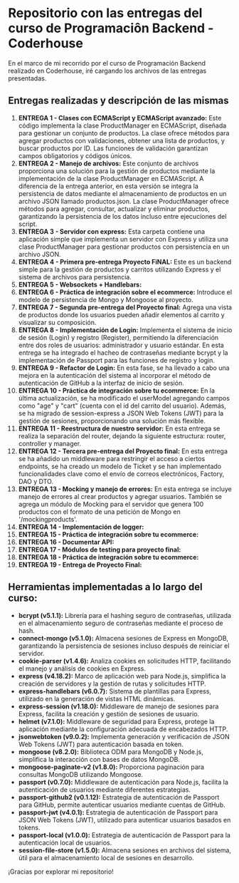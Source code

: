 # Repositorio con las entregas del curso de Programaciôn Backend - Coderhouse

En el marco de mi recorrido por el curso de Programación Backend realizado en Coderhouse, iré cargando los archivos de las entregas presentadas.

## Entregas realizadas y descripción de las mismas 

1. **ENTREGA 1 - Clases con ECMAScript y ECMAScript avanzado:** Este código implementa la clase ProductManager en ECMAScript, diseñada para gestionar un conjunto de productos. La clase ofrece métodos para agregar productos con validaciones, obtener una lista de productos, y buscar productos por ID. Las funciones de validación garantizan campos obligatorios y códigos únicos. 
2. **ENTREGA 2 - Manejo de archivos:** Este conjunto de archivos proporciona una solución para la gestión de productos mediante la implementación de la clase ProductManager en ECMAScript. A diferencia de la entrega anterior, en esta versión se integra la persistencia de datos mediante el almacenamiento de productos en un archivo JSON llamado productos.json. La clase ProductManager ofrece métodos para agregar, consultar, actualizar y eliminar productos, garantizando la persistencia de los datos incluso entre ejecuciones del script.
3. **ENTREGA 3 - Servidor con express:** Esta carpeta contiene una aplicación simple que implementa un servidor con Express y utiliza una clase ProductManager para gestionar productos con persistencia en un archivo JSON.
4. **ENTREGA 4 - Primera pre-entrega Proyecto FiNAL:** Este es un backend simple para la gestión de productos y carritos utilizando Express y el sistema de archivos para persistencia.
5. **ENTREGA 5 - Websockets + Handlebars:**
6. **ENTREGA 6 - Práctica de integración sobre el ecommerce:** Introduce el modelo de persistencia de Mongo y Mongoose al proyecto.
7. **ENTREGA 7 - Segunda pre-entrega del Proyecto final:** Agrega una vista de productos donde los usuarios pueden añadir elementos al carrito y visualizar su composición.
8. **ENTREGA 8 - Implementación de Login:** Implementa el sistema de inicio de sesión (Login) y registro (Register), permitiendo la diferenciación entre dos roles de usuarios: administrador y usuario estándar. En esta entrega se ha integrado el hacheo de contraseñas mediante bcrypt y la implementación de Passport para las funciones de registro y login.
9. **ENTREGA 9 - Refactor de Login:** En esta fase, se ha llevado a cabo una mejora en la autenticación del sistema al incorporar el método de autenticación de GitHub a la interfaz de inicio de sesión.
10. **ENTREGA 10 - Práctica de integración sobre tu ecommerce:** En la última actualización, se ha modificado el userModel agregando campos como "age" y "cart" (cuenta con el id del carrito del usuario). Además, se ha migrado de session-express a JSON Web Tokens (JWT) para la gestión de sesiones, proporcionando una solución más flexible.
11. **ENTREGA 11 - Reestructura de nuestro servidor:** En esta entrega se realiza la separación del router, dejando la siguiente estructura: router, controller y manager.
12. **ENTREGA 12 - Tercera pre-entrega del Proyecto final:** En esta entrega se ha añadido un middleware para restringir el acceso a ciertos endpoints, se ha creado un modelo de Ticket y se han implementado funcionalidades clave como el envío de correos electrónicos, Factory, DAO y DTO.
13. **ENTREGA 13 - Mocking y manejo de errores:** En esta entrega se incluye manejo de errores al crear productos y agregar usuarios. También se agrega un módulo de Mocking para el servidor que genera 100 productos con el formato de una petición de Mongo en '/mockingproducts'.
14. **ENTREGA 14 - Implementación de logger:**
15. **ENTREGA 15 - Práctica de integración sobre tu ecommerce:**
16. **ENTREGA 16 - Documentar API:** 
17. **ENTREGA 17 - Módulos de testing para proyecto final:**
18. **ENTREGA 18 - Práctica de integración sobre tu ecommerce:**
19. **ENTREGA 19 - Entrega de Proyecto Final:**


## Herramientas implementadas a lo largo del curso:
- **bcrypt (v5.1.1):** Librería para el hashing seguro de contraseñas, utilizada en el almacenamiento seguro de contraseñas mediante el proceso de hash.
- **connect-mongo (v5.1.0):** Almacena sesiones de Express en MongoDB, garantizando la persistencia de sesiones incluso después de reiniciar el servidor.
- **cookie-parser (v1.4.6):** Analiza cookies en solicitudes HTTP, facilitando el manejo y análisis de cookies en Express.
- **express (v4.18.2):** Marco de aplicación web para Node.js, simplifica la creación de servidores y la gestión de rutas y solicitudes HTTP.
- **express-handlebars (v6.0.7):** Sistema de plantillas para Express, utilizado en la generación de vistas HTML dinámicas.
- **express-session (v1.18.0):** Middleware de manejo de sesiones para Express, facilita la creación y gestión de sesiones de usuario.
- **helmet (v7.1.0):** Middleware de seguridad para Express, protege la aplicación mediante la configuración adecuada de encabezados HTTP.
- **jsonwebtoken (v9.0.2):** Implementa generación y verificación de JSON Web Tokens (JWT) para autenticación basada en token.
- **mongoose (v8.2.0):** Biblioteca ODM para MongoDB y Node.js, simplifica la interacción con bases de datos MongoDB.
- **mongoose-paginate-v2 (v1.8.0):** Proporciona paginación para consultas MongoDB utilizando Mongoose.
- **passport (v0.7.0):** Middleware de autenticación para Node.js, facilita la autenticación de usuarios mediante diferentes estrategias.
- **passport-github2 (v0.1.12):** Estrategia de autenticación de Passport para GitHub, permite autenticar usuarios mediante cuentas de GitHub.
- **passport-jwt (v4.0.1):** Estrategia de autenticación de Passport para JSON Web Tokens (JWT), utilizado para autenticar usuarios basados en tokens.
- **passport-local (v1.0.0):** Estrategia de autenticación de Passport para la autenticación local de usuarios.
- **session-file-store (v1.5.0):** Almacena sesiones en archivos del sistema, útil para el almacenamiento local de sesiones en desarrollo.


¡Gracias por explorar mi repositorio! 
